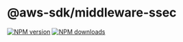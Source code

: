 # @aws-sdk/middleware-ssec

[![NPM version](https://img.shields.io/npm/v/@aws-sdk/middleware-ssec/beta.svg)](https://www.npmjs.com/package/@aws-sdk/middleware-ssec)
[![NPM downloads](https://img.shields.io/npm/dm/@aws-sdk/middleware-ssec.svg)](https://www.npmjs.com/package/@aws-sdk/middleware-ssec)
